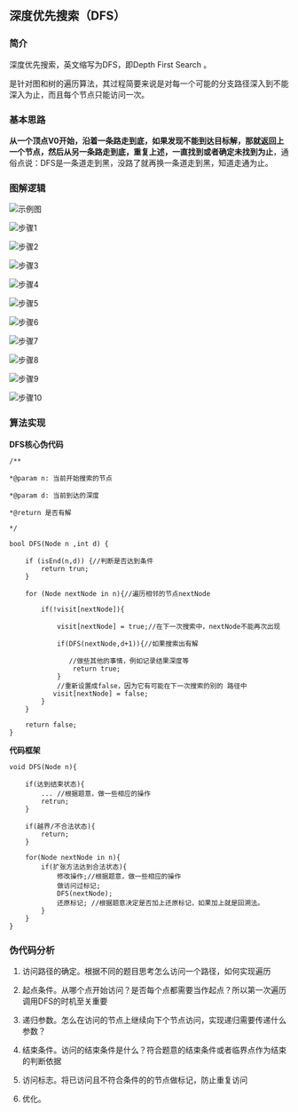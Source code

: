 ## 深度优先搜索（DFS）

### 简介

深度优先搜索，英文缩写为DFS，即Depth First Search 。

是针对图和树的遍历算法，其过程简要来说是对每一个可能的分支路径深入到不能深入为止，而且每个节点只能访问一次。



### 基本思路

**从一个顶点V0开始，沿着一条路走到底，如果发现不能到达目标解，那就返回上一个节点，然后从另一条路走到底，重复上述，一直找到或者确定未找到为止**，通俗点说：DFS是一条道走到黑，没路了就再换一条道走到黑，知道走通为止。





### 图解逻辑

![示例图](http://blog.guohuaden.com/DFS_1.png)



![步骤1](http://blog.guohuaden.com/DFS_2.png)



![步骤2](http://blog.guohuaden.com/DFS_3.png)



![步骤3](http://blog.guohuaden.com/DFS_4.png)



![步骤4](http://blog.guohuaden.com/DFS_5.png)



![步骤5](http://blog.guohuaden.com/DFS_6.png)



![步骤6](http://blog.guohuaden.com/DFS_7.png)



![步骤7](http://blog.guohuaden.com/DFS_8.png)



![步骤8](http://blog.guohuaden.com/DFS_9.png)



![步骤9](http://blog.guohuaden.com/DFS_10.png)



![步骤10](http://blog.guohuaden.com/DFS_11.png)



### 算法实现

**DFS核心伪代码**

```
/**

*@param n: 当前开始搜索的节点

*@param d: 当前到达的深度

*@return 是否有解 

*/

bool DFS(Node n ,int d) {

    if (isEnd(n,d)) {//判断是否达到条件
        return trun;
    }

    for (Node nextNode in n){//遍历相邻的节点nextNode

        if(!visit[nextNode]){

            visit[nextNode] = true;//在下一次搜索中，nextNode不能再次出现

            if(DFS(nextNode,d+1)){//如果搜索出有解

               //做些其他的事情，例如记录结果深度等
                return true;
            }
            //重新设置成false，因为它有可能在下一次搜索的别的 路径中
           visit[nextNode] = false;
        }
    }

    return false;
}
```



**代码框架**

```
void DFS(Node n){

    if(达到结束状态){
        ... //根据题意，做一些相应的操作
        retrun;
    }
    
    if(越界/不合法状态){
        return;
    }

    for(Node nextNode in n){
        if(扩张方法达到合法状态){
            修改操作;//根据题意，做一些相应的操作
            做访问过标记;
            DFS(nextNode);
            还原标记; //根据题意决定是否加上还原标记，如果加上就是回溯法。
        }
    }
}
```



### 伪代码分析

1. 访问路径的确定。根据不同的题目思考怎么访问一个路径，如何实现遍历

2. 起点条件。从哪个点开始访问？是否每个点都需要当作起点？所以第一次遍历调用DFS的时机至关重要

3. 递归参数。怎么在访问的节点上继续向下个节点访问，实现递归需要传递什么参数？

4. 结束条件。访问的结束条件是什么？符合题意的结束条件或者临界点作为结束的判断依据

5. 访问标志。将已访问且不符合条件的的节点做标记，防止重复访问

6. 优化。